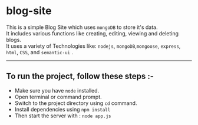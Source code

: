 # blog-site
This is a simple Blog Site which uses `mongoDB` to store it's data.<br>
It includes various functions like creating, editing, viewing and deleting blogs.<br>
It uses a variety of Technologies like: `nodejs`, `mongoDB`,`mongoose`, `express`, `html`, `CSS`, and `semantic-ui` .<br>
***
## To run  the project, follow these  steps :-
<ul>
<li>Make sure you have <code>node</code> installed.</li>
<li>Open terminal or command prompt. </li>
  <li>Switch to the project directory using <code>cd</code> command.</li>
  <li>Install dependencies using <span><code>npm install </code></span></li>
  <li>Then start the server with : <span><code>node app.js</code></span></li>
</ul>
